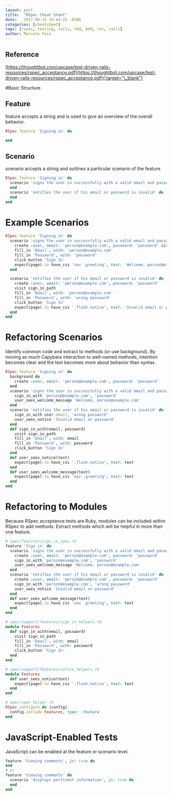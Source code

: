```yaml
---
layout: post
title:  "RSpec Cheat Sheet"
date:   2017-08-15 18:44:25 -0300
categories: [cheatsheet]
tags: [rspec, testing, rails, tdd, bdd, ror, rails]
author: Marcelo Foss
---
```

## Reference
[https://thoughtbot.com/upcase/test-driven-rails-resources/rspec_acceptance.pdf](https://thoughtbot.com/upcase/test-driven-rails-resources/rspec_acceptance.pdf){:target="\_blank"}

#Basic Structure

## Feature
feature accepts a string and is used to give an overview of the overall behavior.
```ruby
RSpec.feature 'Signing in' do

end
```

## Scenario
scenario accepts a string and outlines a particular scenario of the feature.
```ruby
RSpec.feature 'Signing in' do
  scenario 'signs the user in successfully with a valid email and password' do
  end
  scenario 'notifies the user if his email or password is invalid' do
  end
end
```


# Example Scenarios
```ruby
RSpec.feature 'Signing in' do
  scenario 'signs the user in successfully with a valid email and password' do
    create :user, email: 'person@example.com', password: 'password' visit sign_in_path
    fill_in 'Email', with: 'person@example.com'
    fill_in 'Password', with: 'password'
    click_button 'Sign In'
    expect(page).to have_css 'nav .greeting', text: 'Welcome, person@example.com'
  end

  scenario 'notifies the user if his email or password is invalid' do
    create :user, email: 'person@example.com', password: 'password'
    visit sign_in_path
    fill_in 'Email', with: 'person@example.com'
    fill_in 'Password', with: 'wrong password'
    click_button 'Sign In'
    expect(page).to have_css '.flash.notice', text: 'Invalid email or password'
  end
end
```

# Refactoring Scenarios
Identify common code and extract to methods (or use background). By moving as much Capybara interaction to well-named methods, intention becomes clear and the test becomes more about behavior than syntax.

```ruby
RSpec.feature 'Signing in' do
  background do
    create :user, email: 'person@example.com', password: 'password'
  end
  scenario 'signs the user in successfully with a valid email and password' do
    sign_in_with 'person@example.com', 'password'
    user_sees_welcome_message 'Welcome, person@example.com'
  end
  scenario 'notifies the user if his email or password is invalid' do
    sign_in_with user.email, 'wrong password'
    user_sees_notice 'Invalid email or password'
  end
  def sign_in_with(email, password)
    visit sign_in_path
    fill_in 'Email', with: email
    fill_in 'Password', with: password
    click_button 'Sign In'
  end
  def user_sees_notice(text)
    expect(page).to have_css '.flash.notice', text: text
  end
  def user_sees_welcome_message(text)
    expect(page).to have_css 'nav .greeting', text: text
  end
end
```

# Refactoring to Modules
Because RSpec acceptance tests are Ruby, modules can be included within RSpec to add methods. Extract methods which will be helpful in more than one feature.

```ruby
# spec/features/sign_in_spec.rb
feature 'Sign in' do
  scenario 'signs the user in successfully with a valid email and password' do
    create :user, email: 'person@example.com', password: 'password'
    sign_in_with 'person@example.com', 'password'
    user_sees_welcome_message 'Welcome, person@example.com'
  end
  scenario 'notifies the user if his email or password is invalid' do
    create :user, email: 'person@example.com', password: 'password'
    sign_in_with 'person@example.com', 'wrong password'
    user_sees_notice 'Invalid email or password'
  end
  def user_sees_welcome_message(text)
    expect(page).to have_css 'nav .greeting', text: text
  end
end
```

```ruby
# spec/support/features/sign_in_helpers.rb
module Features
  def sign_in_with(email, password)
    visit sign_in_path
    fill_in 'Email', with: email
    fill_in 'Password', with: password
    click_button 'Sign In'
  end
end
```

```ruby
# spec/support/features/notice_helpers.rb
module Features
  def user_sees_notice(text)
    expect(page).to have_css '.flash.notice', text: text
  end
end
```

```ruby
# spec/spec_helper.rb
RSpec.configure do |config|
  config.include Features, type: :feature
end
```

# JavaScript-Enabled Tests
JavaScript can be enabled at the feature or scenario level.

```ruby
feature 'Viewing comments', js: true do
end
# or
feature 'Viewing comments' do
  scenario 'displays pertinent information', js: true do
  end
end
